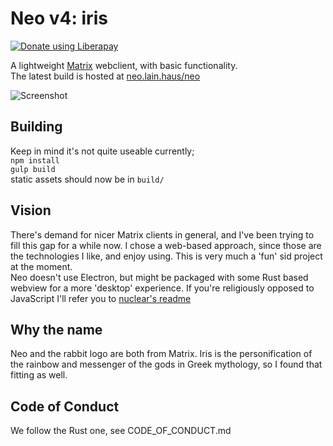 # Neo v4: iris
<a href="https://liberapay.com/f0x/donate"><img alt="Donate using Liberapay" src="https://liberapay.com/assets/widgets/donate.svg"></a>  

A lightweight [Matrix](https://matrix.org) webclient, with basic functionality.  
The latest build is hosted at [neo.lain.haus/neo](https://neo.lain.haus/neo)  

<img src="https://neo.lain.haus/media/screenshot-iris.png" alt="Screenshot">

## Building
Keep in mind it's not quite useable currently;  
`npm install`  
`gulp build`  
static assets should now be in `build/`

## Vision
There's demand for nicer Matrix clients in general, and I've been trying to fill this gap for a while now. I chose a web-based approach, since those are the technologies I like, and enjoy using. This is very much a 'fun' sid project at the moment.  
Neo doesn't use Electron, but might be packaged with some Rust based webview for a more 'desktop' experience. If you're religiously opposed to JavaScript I'll refer you to [nuclear's readme](https://github.com/nukeop/nuclear#what-if-i-am-religiously-opposed-to-using-electron-for-any-and-all-purposes)

## Why the name
Neo and the rabbit logo are both from Matrix. Iris is the personification of the rainbow and messenger of the gods in Greek mythology, so I found that fitting as well.

## Code of Conduct
We follow the Rust one, see CODE_OF_CONDUCT.md
